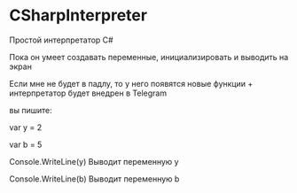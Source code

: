 # CSharpInterpreter
Простой интерпретатор C#

Пока он умеет создавать переменные, инициализировать и выводить на экран

Если мне не будет в падлу, то у него появятся новые функции + интерпретатор будет внедрен в Telegram

вы пишите:

var y = 2

var b = 5

Console.WriteLine(y) Выводит переменную y

Console.WriteLine(b) Выводит переменную b
